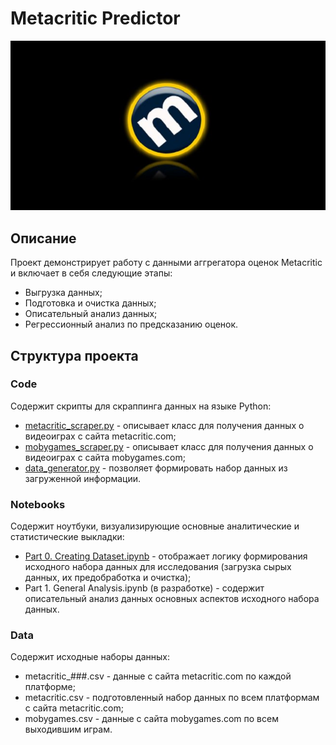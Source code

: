 # Metacritic Predictor

<p align="center"> 
<img src="Images/metacritic-logo.jpg" width="600">
</p>

## Описание

Проект демонстрирует работу с данными аггрегатора оценок Metacritic и включает в себя следующие этапы:
* Выгрузка данных;
* Подготовка и очистка данных;
* Описательный анализ данных;
* Регрессионный анализ по предсказанию оценок.

## Структура проекта
### Code

Содержит скрипты для скраппинга данных на языке Python:
* [metacritic_scraper.py](Code/metacritic_scraper.py) - описывает класс для получения данных о видеоиграх с сайта metacritic.com;
* [mobygames_scraper.py](Code/mobygames_scraper.py) -  описывает класс для получения данных о видеоиграх с сайта mobygames.com;
* [data_generator.py](Code/data_generator.py) - позволяет формировать набор данных из загруженной информации.

### Notebooks

Содержит ноутбуки, визуализирующие основные аналитические и статистические выкладки:
* [Part 0. Creating Dataset.ipynb](Notebooks/Part%200.%20Creating%20Dataset.ipynb) - отображает логику формирования исходного набора данных для исследования (загрузка сырых данных, их предобработка и очистка);
* Part 1. General Analysis.ipynb (в разработке) - содержит описательный анализ данных основных аспектов исходного набора данных.

### Data
Содержит исходные наборы данных:
* metacritic_###.csv - данные с сайта metacritic.com по каждой платформе;
* metacritic.csv - подготовленный набор данных по всем платформам с сайта metacritic.com;
* mobygames.csv - данные с сайта mobygames.com по всем выходившим играм.
